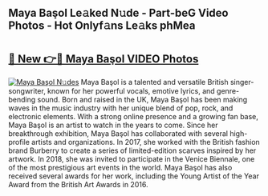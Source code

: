 ## Maya Başol Le𝚊ked N𝚞de - Part-beG Video Photos - Hot Onlyf𝚊ns Le𝚊ks phMea

# <h2><a href="http://ab77763.deff.icu/?id=Maya+Ba%c5%9fol">🔗 New 👉🔴 Maya Başol VIDEO Photos</a></h2>

[![Maya Başol N𝚞des](https://i.imgur.com/rIISA9y.gif)](http://ab77763.deff.icu/?id=Maya+Ba%c5%9fol)
Maya Başol is a talented and versatile British singer-songwriter, known for her powerful vocals, emotive lyrics, and genre-bending sound. Born and raised in the UK, Maya Başol has been making waves in the music industry with her unique blend of pop, rock, and electronic elements. With a strong online presence and a growing fan base, Maya Başol is an artist to watch in the years to come. Since her breakthrough exhibition, Maya Başol has collaborated with several high-profile artists and organizations. In 2017, she worked with the British fashion brand Burberry to create a series of limited-edition scarves inspired by her artwork. In 2018, she was invited to participate in the Venice Biennale, one of the most prestigious art events in the world. Maya Başol has also received several awards for her work, including the Young Artist of the Year Award from the British Art Awards in 2016.
